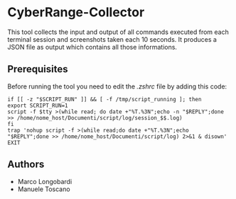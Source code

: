 # CyberRange-Collector

This tool collects the input and output of all commands executed from each terminal session and screenshots taken each 10 seconds. It produces a JSON file as output which contains all those informations. 

## Prerequisites
Before running the tool you need to edit the *.zshrc* file by adding this code:
```shell
if [[ -z "$SCRIPT_RUN" ]] && [ -f /tmp/script_running ]; then
export SCRIPT_RUN=1
script -f $tty >(while read; do date +"%T.%3N";echo -n "$REPLY";done >> /home/nome_host/Documenti/script/log/session_$$.log)
fi
trap 'nohup script -f >(while read;do date +"%T.%3N";echo "$REPLY";done >> /home/nome_host/Documenti/script/log) 2>&1 & disown' EXIT
```
## Authors
* Marco Longobardi
* Manuele Toscano

